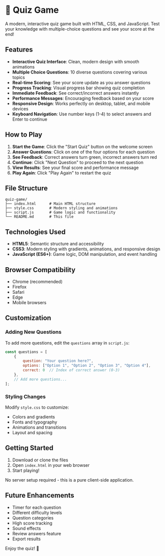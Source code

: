 # 🎯 Quiz Game

A modern, interactive quiz game built with HTML, CSS, and JavaScript. Test your knowledge with multiple-choice questions and see your score at the end!

## Features

- **Interactive Quiz Interface**: Clean, modern design with smooth animations
- **Multiple Choice Questions**: 10 diverse questions covering various topics
- **Real-time Scoring**: See your score update as you answer questions
- **Progress Tracking**: Visual progress bar showing quiz completion
- **Immediate Feedback**: See correct/incorrect answers instantly
- **Performance Messages**: Encouraging feedback based on your score
- **Responsive Design**: Works perfectly on desktop, tablet, and mobile devices
- **Keyboard Navigation**: Use number keys (1-4) to select answers and Enter to continue

## How to Play

1. **Start the Game**: Click the "Start Quiz" button on the welcome screen
2. **Answer Questions**: Click on one of the four options for each question
3. **See Feedback**: Correct answers turn green, incorrect answers turn red
4. **Continue**: Click "Next Question" to proceed to the next question
5. **View Results**: See your final score and performance message
6. **Play Again**: Click "Play Again" to restart the quiz

## File Structure

```
quiz-game/
├── index.html      # Main HTML structure
├── style.css       # Modern styling and animations
├── script.js       # Game logic and functionality
└── README.md       # This file
```

## Technologies Used

- **HTML5**: Semantic structure and accessibility
- **CSS3**: Modern styling with gradients, animations, and responsive design
- **JavaScript (ES6+)**: Game logic, DOM manipulation, and event handling

## Browser Compatibility

- Chrome (recommended)
- Firefox
- Safari
- Edge
- Mobile browsers

## Customization

### Adding New Questions

To add more questions, edit the `questions` array in `script.js`:

```javascript
const questions = [
    {
        question: "Your question here?",
        options: ["Option 1", "Option 2", "Option 3", "Option 4"],
        correct: 0  // Index of correct answer (0-3)
    },
    // Add more questions...
];
```

### Styling Changes

Modify `style.css` to customize:
- Colors and gradients
- Fonts and typography
- Animations and transitions
- Layout and spacing

## Getting Started

1. Download or clone the files
2. Open `index.html` in your web browser
3. Start playing!

No server setup required - this is a pure client-side application.

## Future Enhancements

- Timer for each question
- Different difficulty levels
- Question categories
- High score tracking
- Sound effects
- Review answers feature
- Export results

Enjoy the quiz! 🎉 